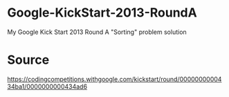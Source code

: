 # Google-KickStart-2013-RoundA
My Google Kick Start 2013 Round A "Sorting" problem solution
# Source
https://codingcompetitions.withgoogle.com/kickstart/round/0000000000434ba1/0000000000434ad6
